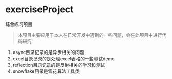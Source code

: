 # exerciseProject
综合练习项目

> 本项目主要应用于本人在日常开发中遇到的一些问题，会在此项目中进行代码研究



1. async目录记录的是异步相关的问题
2. excel目录记录的是处理excel表格的一些测试demo
3. reflection目录记录的是反射相关的学习和测试
4. snowflake目录是雪花算法工具类


